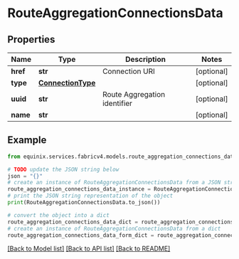 # RouteAggregationConnectionsData


## Properties

Name | Type | Description | Notes
------------ | ------------- | ------------- | -------------
**href** | **str** | Connection URI | [optional] 
**type** | [**ConnectionType**](ConnectionType.md) |  | [optional] 
**uuid** | **str** | Route Aggregation identifier | [optional] 
**name** | **str** |  | [optional] 

## Example

```python
from equinix.services.fabricv4.models.route_aggregation_connections_data import RouteAggregationConnectionsData

# TODO update the JSON string below
json = "{}"
# create an instance of RouteAggregationConnectionsData from a JSON string
route_aggregation_connections_data_instance = RouteAggregationConnectionsData.from_json(json)
# print the JSON string representation of the object
print(RouteAggregationConnectionsData.to_json())

# convert the object into a dict
route_aggregation_connections_data_dict = route_aggregation_connections_data_instance.to_dict()
# create an instance of RouteAggregationConnectionsData from a dict
route_aggregation_connections_data_form_dict = route_aggregation_connections_data.from_dict(route_aggregation_connections_data_dict)
```
[[Back to Model list]](../README.md#documentation-for-models) [[Back to API list]](../README.md#documentation-for-api-endpoints) [[Back to README]](../README.md)


